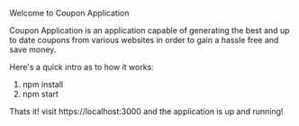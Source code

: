 Welcome to Coupon Application

Coupon Application is an application capable of generating the best and up to date coupons from various websites in order to gain a hassle free and save money.

Here's a quick intro as to how it works:

1. npm install
2. npm start

Thats it! visit https://localhost:3000 and the application is up and running!
